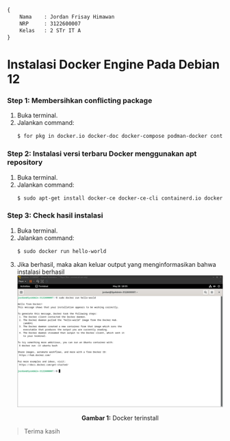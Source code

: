 ```
{
    Nama    : Jordan Frisay Himawan
    NRP     : 3122600007
    Kelas   : 2 STr IT A
}
```

# Instalasi Docker Engine Pada Debian 12

### Step 1: Membersihkan conflicting package
1. Buka terminal.
2. Jalankan command:
   ```bash
   $ for pkg in docker.io docker-doc docker-compose podman-docker containerd runc; do sudo apt-get remove $pkg; done
   ```

### Step 2: Instalasi versi terbaru Docker menggunakan apt repository
1. Buka terminal.
2. Jalankan command:
   ```bash
   $ sudo apt-get install docker-ce docker-ce-cli containerd.io docker-buildx-plugin docker-compose-plugin
   ```

### Step 3: Check hasil instalasi
1. Buka terminal.
2. Jalankan command:
   ```bash
   $ sudo docker run hello-world
   ```
3. Jika berhasil, maka akan keluar output yang menginformasikan bahwa instalasi berhasil
    <div align="center">
        <img src="./assets/1.png">
        <p><strong>Gambar 1:</strong> Docker terinstall</p>
    </div>

> Terima kasih